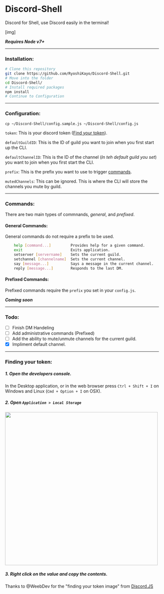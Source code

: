 # Discord-Shell
Discord for Shell, use Discord easily in the terminal!

[img]

***Requires Node v7+***

----
### Installation:
```sh
# Clone this repository
git clone https://github.com/RyoshiKayo/Discord-Shell.git
# Move into the folder
cd Discord-Shell/
# Install required packages
npm install
# Continue to Configuration
```

----
### Configuration:
`cp ~/Discord-Shell/config.sample.js ~/Discord-Shell/config.js`

`token`: This is your discord token ([Find your token](#finding-your-token)).

`defaultGuildID`: This is the ID of guild you want to join when you first start up the CLI.

`defaultChannelID`: This is the ID of the channel (*In teh default guild you set*) you want to join when you first start the CLI.

`prefix`: This is the prefix you want to use to trigger [commands](#commands).

`mutedChannels`: This can be ignored. This is where the CLI will store the channels you mute by guild.

----

### Commands:
There are two main types of commnands, *general*, and *prefixed*. 

#### General Commands:
General commands do not require a prefix to be used.
```sh
    help [command...]         Provides help for a given command.
    exit                      Exits application.
    setserver [servername]    Sets the current guild.
    setchannel [channelname]  Sets the current channel.
    say [message...]          Says a message in the current channel.
    reply [message...]        Responds to the last DM.
```

#### Prefixed Commands:
Prefixed commands require the `prefix` you set in your `config.js`.

***Coming soon***

----
### Todo:
- [ ] Finish DM Handeling
- [ ] Add administrative commands (Prefixed)
- [ ] Add the ability to mute/unmute channels for the current guild.
- [X] Impliment default channel.
----
### Finding your token:
##### 1. Open the developers console. 
  In the Desktop application, or in the web browser press `Ctrl + Shift + I` on Windows and Linux (`Cmd + Option + I` on OSX).
##### 2. Open `Application > Local Storage` 
  <img src="https://safe.kayo.moe/LSkeOg40.png" height=500 width=auto></img>
##### 3. Right click on the value and copy the contents.

Thanks to @WeebDev for the "finding your token image" from [Discord.JS](https://discord.js.org/#/)
